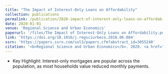 ```yaml
---
title: "The Impact of Interest-Only Loans on Affordability"
collection: publications
permalink: /publication/2020-impact-of-interest-only-loans-on-affordability
date: 2020-01-01
venue: 'Regional Science and Urban Economics'
paperurl: '/files/The Impact of Interest-Only Loans on Affordability.pdf'
link: 'https://doi.org/10.1016/j.regsciurbeco.2018.06.004'
ssrn: 'https://papers.ssrn.com/sol3/papers.cfm?abstract_id=3055240'
citation: '<b>Regional Science and Urban Economics</b>. 2020. <a href="https://scholar.google.com/scholar?hl=en&as_sdt=0%2C5&q=%22The+Impact+of+Interest-Only+Loans+on+Affordability%22&btnG=#d=gs_cit&u=%2Fscholar%3Fq%3Dinfo%3ARVqvzfz36nAJ%3Ascholar.google.com%2F%26output%3Dcite%26scirp%3D0%26hl%3Den">Citation</a>'
---
```

* Key Highlight: Interest-only mortgages are popular across the population, as most households value reduced monthly payments. 
